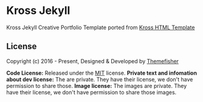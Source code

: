 # Kross Jekyll
Kross Jekyll Creative Portfolio Template ported from [Kross HTML Template](https://themefisher.com/products/kross/)
<!-- licence -->
## License
Copyright (c) 2016 - Present, Designed & Developed by [Themefisher](https://themefisher.com)

**Code License:** Released under the [MIT](https://github.com/themefisher/kross-jekyll/blob/main/LICENSE) license.
**Private text and infomation about dev license:** The  are private. They have their license, we don't have permission to share those.
**Image license:** The images are private. They have their license, we don't have permission to share those images.
